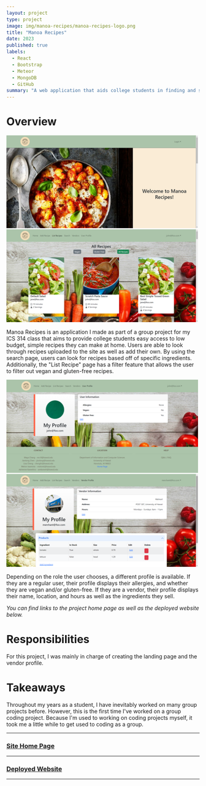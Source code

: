 ```yaml
---
layout: project
type: project
image: img/manoa-recipes/manoa-recipes-logo.png
title: "Manoa Recipes"
date: 2023
published: true
labels:
  - React
  - Bootstrap
  - Meteor
  - MongoDB
  - GitHub
summary: "A web application that aids college students in finding and sharing easy-to-make recipes."
---
```


# Overview

<img width="500px" class="img-fluid" src="../img/manoa-recipes/manoa-recipes-landing-page.png">


<img width="500px" class="img-fluid" src="../img/manoa-recipes/manoa-recipes-list.png">

Manoa Recipes is an application I made as part of a group project for my ICS 314 class that aims to provide college students easy access to low budget, simple recipes they can make at home.  Users are able to look through recipes uploaded to the site as well as add their own.  By using the search page, users can look for recipes based off of specific ingredients.  Additionally, the "List Recipe" page has a filter feature that allows the user to filter out vegan and gluten-free recipes.

<div class="text-center p-4">
    <img width="500px" class="img-fluid" src="../img/manoa-recipes/manoa-recipes-user-profile.png">
    <img width="500px" class="img-fluid" src="../img/manoa-recipes/manoa-recipes-vendor-profile.png">
</div>

Depending on the role the user chooses, a different profile is available.  If they are a regular user, their profile displays their allergies, and whether they are vegan and/or gluten-free.  If they are a vendor, their profile displays their name, location, and hours as well as the ingredients they sell.

*You can find links to the project home page as well as the deployed website below.*

# Responsibilities
For this project, I was mainly in charge of creating the landing page and the vendor profile.

# Takeaways
Throughout my years as a student, I have inevitably worked on many group projects before.  However, this is the first time I've worked on a group coding project.  Because I'm used to working on coding projects myself, it took me a little while to get used to coding as a group.

<hr>

### [Site Home Page](https://manoa-recipes.github.io/)

<hr>

### [Deployed Website](https://manoa-recipes.site/)

<hr>
